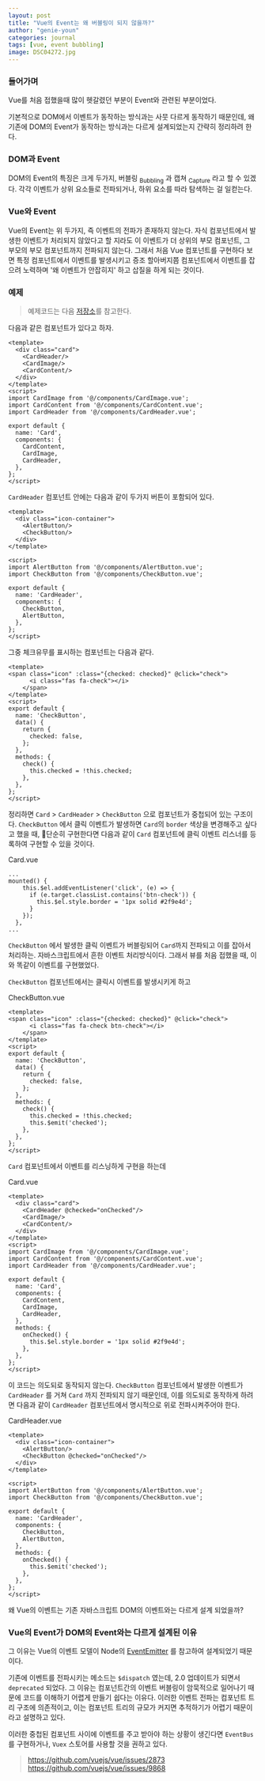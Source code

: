 ```yaml
---
layout: post
title: "Vue의 Event는 왜 버블링이 되지 않을까?"
author: "genie-youn"
categories: journal
tags: [vue, event bubbling]
image: DSC04272.jpg
---
```

### 들어가며
Vue를 처음 접했을때 많이 헷갈렸던 부분이 Event와 관련된 부분이었다.

기본적으로 DOM에서 이벤트가 동작하는 방식과는 사뭇 다르게 동작하기 때문인데, 왜 기존에 DOM의 Event가 동작하는 방식과는 다르게 설계되었는지 간략히 정리하려 한다.

### DOM과 Event
DOM의 Event의 특징은 크게 두가지, 버블링 <sub>Bubbling</sub> 과 캡쳐 <sub>Capture</sub> 라고 할 수 있겠다. 각각 이벤트가 상위 요소들로 전파되거나, 하위 요소를 따라 탐색하는 걸 일컫는다.

### Vue와 Event
Vue의 Event는 위 두가지, 즉 이벤트의 전파가 존재하지 않는다. 자식 컴포넌트에서 발생한 이벤트가 처리되지 않았다고 할 지라도 이 이벤트가 더 상위의 부모 컴포넌트, 그 부모의 부모 컴포넌트까지 전파되지 않는다. 그래서 처음 Vue 컴포넌트를 구현하다 보면 특정 컴포넌트에서 이벤트를 발생시키고 증조 할아버지쯤 컴포넌트에서 이벤트를 잡으려 노력하며 '왜 이벤트가 안잡히지' 하고 삽질을 하게 되는 것이다.

### 예제
> 예제코드는 다음 [저장소](https://github.com/genie-youn/til-vue-event)를 참고한다.

다음과 같은 컴포넌트가 있다고 하자.

```vue
<template>
  <div class="card">
    <CardHeader/>
    <CardImage/>
    <CardContent/>
  </div>
</template>
<script>
import CardImage from '@/components/CardImage.vue';
import CardContent from '@/components/CardContent.vue';
import CardHeader from '@/components/CardHeader.vue';

export default {
  name: 'Card',
  components: {
    CardContent,
    CardImage,
    CardHeader,
  },
};
</script>
```

`CardHeader` 컴포넌트 안에는 다음과 같이 두가지 버튼이 포함되어 있다.

```vue
<template>
  <div class="icon-container">
    <AlertButton/>
    <CheckButton/>
  </div>
</template>

<script>
import AlertButton from '@/components/AlertButton.vue';
import CheckButton from '@/components/CheckButton.vue';

export default {
  name: 'CardHeader',
  components: {
    CheckButton,
    AlertButton,
  },
};
</script>
```

그중 체크유무를 표시하는 컴포넌트는 다음과 같다.
```vue
<template>
<span class="icon" :class="{checked: checked}" @click="check">
      <i class="fas fa-check"></i>
    </span>
</template>
<script>
export default {
  name: 'CheckButton',
  data() {
    return {
      checked: false,
    };
  },
  methods: {
    check() {
      this.checked = !this.checked;
    },
  },
};
</script>
```

정리하면 `Card` > `CardHeader` > `CheckButton` 으로 컴포넌트가 중첩되어 있는 구조이다.
`CheckButton` 에서 클릭 이벤트가 발생하면 `Card`의 `border` 색상을 변경해주고 싶다고 했을 때, 단순히 구현한다면 다음과 같이 `Card` 컴포넌트에 클릭 이벤트 리스너를 등록하여 구현할 수 있을 것이다.

Card.vue
```vue
...
mounted() {
    this.$el.addEventListener('click', (e) => {
      if (e.target.classList.contains('btn-check')) {
        this.$el.style.border = '1px solid #2f9e4d';
      }
    });
  },
...
```

`CheckButton` 에서 발생한 클릭 이벤트가 버블링되어 `Card`까지 전파되고 이를 잡아서 처리하는. 자바스크립트에서 흔한 이벤트 처리방식이다. 그래서 뷰를 처음 접했을 때, 이와 똑같이 이벤트를 구현했었다.

`CheckButton` 컴포넌트에서는 클릭시 이벤트를 발생시키게 하고

CheckButton.vue
```vue
<template>
<span class="icon" :class="{checked: checked}" @click="check">
      <i class="fas fa-check btn-check"></i>
    </span>
</template>
<script>
export default {
  name: 'CheckButton',
  data() {
    return {
      checked: false,
    };
  },
  methods: {
    check() {
      this.checked = !this.checked;
      this.$emit('checked');
    },
  },
};
</script>
```

`Card` 컴포넌트에서 이벤트를 리스닝하게 구현을 하는데

Card.vue
```vue
<template>
  <div class="card">
    <CardHeader @checked="onChecked"/>
    <CardImage/>
    <CardContent/>
  </div>
</template>
<script>
import CardImage from '@/components/CardImage.vue';
import CardContent from '@/components/CardContent.vue';
import CardHeader from '@/components/CardHeader.vue';

export default {
  name: 'Card',
  components: {
    CardContent,
    CardImage,
    CardHeader,
  },
  methods: {
    onChecked() {
      this.$el.style.border = '1px solid #2f9e4d';
    },
  },
};
</script>
```

이 코드는 의도되로 동작되지 않는다.
`CheckButton` 컴포넌트에서 발생한 이벤트가 `CardHeader` 를 거쳐 `Card` 까지 전파되지 않기 때문인데, 이를 의도되로 동작하게 하려면 다음과 같이 `CardHeader` 컴포넌트에서 명시적으로 위로 전파시켜주어야 한다.

CardHeader.vue
```vue
<template>
  <div class="icon-container">
    <AlertButton/>
    <CheckButton @checked="onChecked"/>
  </div>
</template>

<script>
import AlertButton from '@/components/AlertButton.vue';
import CheckButton from '@/components/CheckButton.vue';

export default {
  name: 'CardHeader',
  components: {
    CheckButton,
    AlertButton,
  },
  methods: {
    onChecked() {
      this.$emit('checked');
    },
  },
};
</script>
```

왜 Vue의 이벤트는 기존 자바스크립트 DOM의 이벤트와는 다르게 설계 되었을까?

### Vue의 Event가 DOM의 Event와는 다르게 설계된 이유
그 이유는 Vue의 이벤트 모델이 Node의 [EventEmitter](https://nodejs.org/api/events.html#events_class_eventemitter) 를 참고하여 설계되었기 때문이다.

기존에 이벤트를 전파시키는 메소드는 `$dispatch` 였는데, 2.0 업데이트가 되면서 `deprecated` 되었다.
그 이유는 컴포넌트간의 이벤트 버블링이 암묵적으로 일어나기 때문에 코드를 이해하기 어렵게 만들기 쉽다는 이유다.
이러한 이벤트 전파는 컴포넌트 트리 구조에 의존적이고, 이는 컴포넌트 트리의 규모가 커지면 추적하기가 어렵기 때문이라고 설명하고 있다.

이러한 중첩된 컴포넌트 사이에 이벤트를 주고 받아야 하는 상황이 생긴다면 `EventBus` 를 구현하거나, `Vuex` 스토어를 사용할 것을 권하고 있다.

> https://github.com/vuejs/vue/issues/2873
> https://github.com/vuejs/vue/issues/9868
